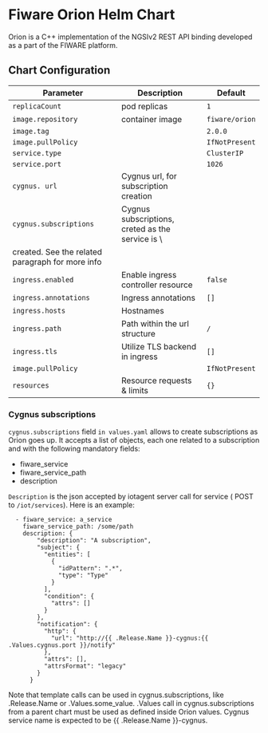 # Fiware Orion Helm Chart

Orion is a C++ implementation of the NGSIv2 REST API binding developed as a part of the FIWARE platform.

## Chart Configuration

| Parameter               | Description                                           | Default                |
| ----------------------- | -------------------------------                       | ---------------------- |
| `replicaCount`          | pod replicas                                          | `1`                    |
| `image.repository`      | container image                                       | `fiware/orion`         |
| `image.tag`             |                                                       | `2.0.0`                |
| `image.pullPolicy`      |                                                       | `IfNotPresent`         |
| `service.type`          |                                                       | `ClusterIP`            |
| `service.port`          |                                                       | `1026`                 |
| `cygnus. url`           | Cygnus url, for subscription creation                 |                        |
| `cygnus.subscriptions`  | Cygnus subscriptions, creted as the service is \
                            created. See the related paragraph for more info      |                        |
| `ingress.enabled`       | Enable ingress controller resource                    | `false`                |
| `ingress.annotations`   | Ingress annotations                                   | `[]`                   |
| `ingress.hosts`         | Hostnames                                             |                        |
| `ingress.path`          | Path within the url structure                         | `/`                    |
| `ingress.tls`           | Utilize TLS backend in ingress                        | `[]`                   |
| `image.pullPolicy`      |                                                       | `IfNotPresent`         |
| `resources`             | Resource requests & limits                            | `{}`                   |

### Cygnus subscriptions
`cygnus.subscriptions` field `in values.yaml` allows to create subscriptions as Orion goes up. It accepts a list of objects, each one related to a subscription and with the following mandatory fields:

 - fiware_service
 - fiware_service_path
 - description

`Description` is the json accepted by iotagent server call for service  ( POST to `/iot/services`).
Here is an example:
```
  - fiware_service: a_service
    fiware_service_path: /some/path
    description: {
        "description": "A subscription",
        "subject": {
          "entities": [
            {
              "idPattern": ".*",
              "type": "Type"
            }
          ],
          "condition": {
            "attrs": []
          }
        },
        "notification": {
          "http": {
            "url": "http://{{ .Release.Name }}-cygnus:{{ .Values.cygnus.port }}/notify"
          },
          "attrs": [],
          "attrsFormat": "legacy"
        }
      }

```

Note that template calls can be used in cygnus.subscriptions, like  .Release.Name  or  .Values.some_value. .Values call in cygnus.subscriptions from a parent chart must be used as defined inside Orion values. Cygnus service name is expected to be {{ .Release.Name }}-cygnus.


